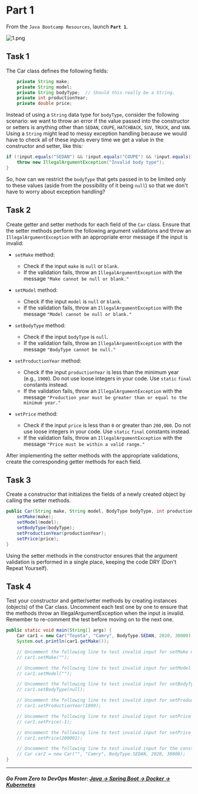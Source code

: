 # Part 1

From the `Java Bootcamp Resources`, launch **`Part 1`**.

![1.png](https://img-c.udemycdn.com/redactor/raw/article_lecture/2025-01-03_18-59-59-82c1eb39b424f1031edfb6b12046186a.png)

## Task 1

The Car class defines the following fields:

```java
    private String make;
    private String model;
    private String bodyType;  // Should this really be a String.
    private int productionYear;
    private double price;
```
Instead of using a `String` data type for `bodyType`, consider the following scenario: 
we want to throw an error if the value passed into the constructor or setters is anything other than `SEDAN`, `COUPE`, `HATCHBACK`, `SUV`, `TRUCK`, and `VAN`. Using a `String` might lead to messy exception handling because we would have to check all of these inputs every time we get a value in the constructor and setter, like this:

```java
if (!input.equals("SEDAN") && !input.equals("COUPE") && !input.equals("HATCHBACK") && !input.equals("SUV") && !input.equals("TRUCK") && !input.equals("VAN")) {
    throw new IllegalArgumentException("Invalid body type");
}
```
So, how can we restrict the `bodyType` that gets passed in to be limited only to these values (aside from the possibility of it being `null`) so that we don't have to worry about exception handling?

## Task 2

Create getter and setter methods for each field of the `Car` class. Ensure that the setter methods perform the following argument validations and throw an `IllegalArgumentException` with an appropriate error message if the input is invalid:

- `setMake` method:

   - Check if the input `make` is `null` or `blank`.
   - If the validation fails, throw an `IllegalArgumentException` with the message `"Make cannot be null or blank."`

- `setModel` method:

   - Check if the input `model` is `null` or `blank`.
   - If the validation fails, throw an `IllegalArgumentException` with the message `"Model cannot be null or blank."`

- `setBodyType` method:

   - Check if the input `bodyType` is `null`.
   - If the validation fails, throw an `IllegalArgumentException` with the message `"BodyType cannot be null."`

- `setProductionYear` method:

   - Check if the input `productionYear` is less than the minimum year (e.g., `1900`). Do not use loose integers in your code. Use `static` `final` constants instead.
   - If the validation fails, throw an `IllegalArgumentException` with the message `"Production year must be greater than or equal to the minimum year."`

- `setPrice` method:

   - Check if the input `price` is less than `0` or greater than `200,000`. Do not use loose integers in your code. Use `static` `final` constants instead.
   - If the validation fails, throw an `IllegalArgumentException` with the message `"Price must be within a valid range."`

After implementing the setter methods with the appropriate validations, create the corresponding getter methods for each field.

## Task 3

Create a constructor that initializes the fields of a newly created object by calling the setter methods.

```java
public Car(String make, String model, BodyType bodyType, int productionYear, double price) {
    setMake(make);
    setModel(model);
    setBodyType(bodyType);
    setProductionYear(productionYear);
    setPrice(price);
}
```

Using the setter methods in the constructor ensures that the argument validation is performed in a single place, keeping the code DRY (Don't Repeat Yourself).

## Task 4

Test your constructor and getter/setter methods by creating instances (objects) of the Car class. Uncomment each test one by one to ensure that the methods throw an IllegalArgumentException when the input is invalid. Remember to re-comment the test before moving on to the next one.

```java
public static void main(String[] args) {
    Car car1 = new Car("Toyota", "Camry", BodyType.SEDAN, 2020, 30000);
    System.out.println(car1.getMake());

    // Uncomment the following line to test invalid input for setMake method
    // car1.setMake("");

    // Uncomment the following line to test invalid input for setModel method
    // car1.setModel("");

    // Uncomment the following line to test invalid input for setBodyType method
    // car1.setBodyType(null);

    // Uncomment the following line to test invalid input for setProductionYear method
    // car1.setProductionYear(1899);

    // Uncomment the following line to test invalid input for setPrice method
    // car1.setPrice(-1);

    // Uncomment the following line to test invalid input for setPrice method
    // car1.setPrice(200001);

    // Uncomment the following line to test invalid input for the constructor
    // Car car2 = new Car("", "Camry", BodyType.SEDAN, 2020, 30000);
}
```

-----
##### **Go From Zero to DevOps Master**: *[Java → Spring Boot → Docker → Kubernetes](https://rslim087a.github.io/zero-devops-roadmap/)*